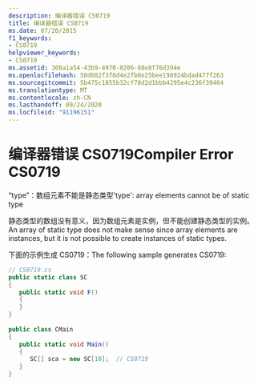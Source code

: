 ```yaml
---
description: 编译器错误 CS0719
title: 编译器错误 CS0719
ms.date: 07/20/2015
f1_keywords:
- CS0719
helpviewer_keywords:
- CS0719
ms.assetid: 308a1a54-43b9-4970-8206-88e8f76d394e
ms.openlocfilehash: 50d682f3f8d4e2fb0e25bee198924bdad477f263
ms.sourcegitcommit: 5b475c1855b32cf78d2d1bbb4295e4c236f39464
ms.translationtype: MT
ms.contentlocale: zh-CN
ms.lasthandoff: 09/24/2020
ms.locfileid: "91196151"
---
```

# <a name="compiler-error-cs0719"></a><span data-ttu-id="9d6d0-103">编译器错误 CS0719</span><span class="sxs-lookup"><span data-stu-id="9d6d0-103">Compiler Error CS0719</span></span>

<span data-ttu-id="9d6d0-104">“type”：数组元素不能是静态类型</span><span class="sxs-lookup"><span data-stu-id="9d6d0-104">'type': array elements cannot be of static type</span></span>  
  
 <span data-ttu-id="9d6d0-105">静态类型的数组没有意义，因为数组元素是实例，但不能创建静态类型的实例。</span><span class="sxs-lookup"><span data-stu-id="9d6d0-105">An array of static type does not make sense since array elements are instances, but it is not possible to create instances of static types.</span></span>  
  
 <span data-ttu-id="9d6d0-106">下面的示例生成 CS0719：</span><span class="sxs-lookup"><span data-stu-id="9d6d0-106">The following sample generates CS0719:</span></span>  
  
```csharp  
// CS0719.cs  
public static class SC  
{  
   public static void F()  
   {  
   }  
}  
  
public class CMain  
{  
   public static void Main()  
   {  
      SC[] sca = new SC[10];  // CS0719  
   }  
}  
```
